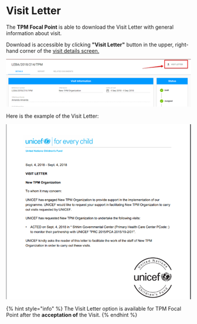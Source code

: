 # Visit Letter

The **TPM Focal Point** is able to download the Visit Letter with general information about visit. 

Download is accessible  by clicking **"Visit Letter"** button in the upper, right-hand corner of the [visit details screen.](./)

![Visit Letter button](../../../.gitbook/assets/104.png)

Here is the example of the Visit Letter:

![Visit Letter](../../../.gitbook/assets/103.png)

{% hint style="info" %}
The Visit Letter option is available for TPM Focal Point after the **acceptation of** the Visit. 
{% endhint %}


